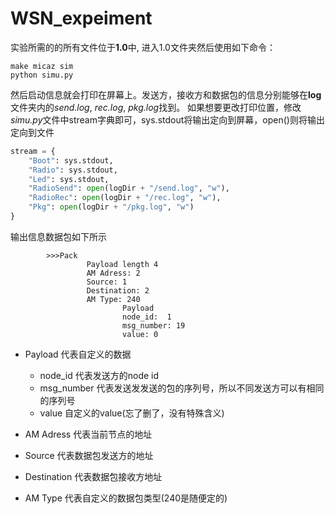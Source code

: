 # WSN_expeiment

实验所需的的所有文件位于**1.0**中, 进入1.0文件夹然后使用如下命令：

``` shell
make micaz sim
python simu.py
```

然后启动信息就会打印在屏幕上。发送方，接收方和数据包的信息分别能够在**log**文件夹内的*send.log*, *rec.log*, *pkg.log*找到。
如果想要更改打印位置，修改*simu.py*文件中stream字典即可，sys.stdout将输出定向到屏幕，open()则将输出定向到文件

```python
stream = {
    "Boot": sys.stdout,
    "Radio": sys.stdout,
    "Led": sys.stdout,
    "RadioSend": open(logDir + "/send.log", "w"),
    "RadioRec": open(logDir + "/rec.log", "w"),
    "Pkg": open(logDir + "/pkg.log", "w")
}
```

输出信息数据包如下所示

```shell
        >>>Pack
                 Payload length 4
                 AM Adress: 2
                 Source: 1
                 Destination: 2
                 AM Type: 240
                         Payload
                         node_id:  1
                         msg_number: 19
                         value: 0
```

- Payload 代表自定义的数据
  - node_id 代表发送方的node id
  - msg_number 代表发送发发送的包的序列号，所以不同发送方可以有相同的序列号
  - value 自定义的value(忘了删了，没有特殊含义)

- AM Adress 代表当前节点的地址

- Source 代表数据包发送方的地址

- Destination 代表数据包接收方地址

- AM Type 代表自定义的数据包类型(240是随便定的)
